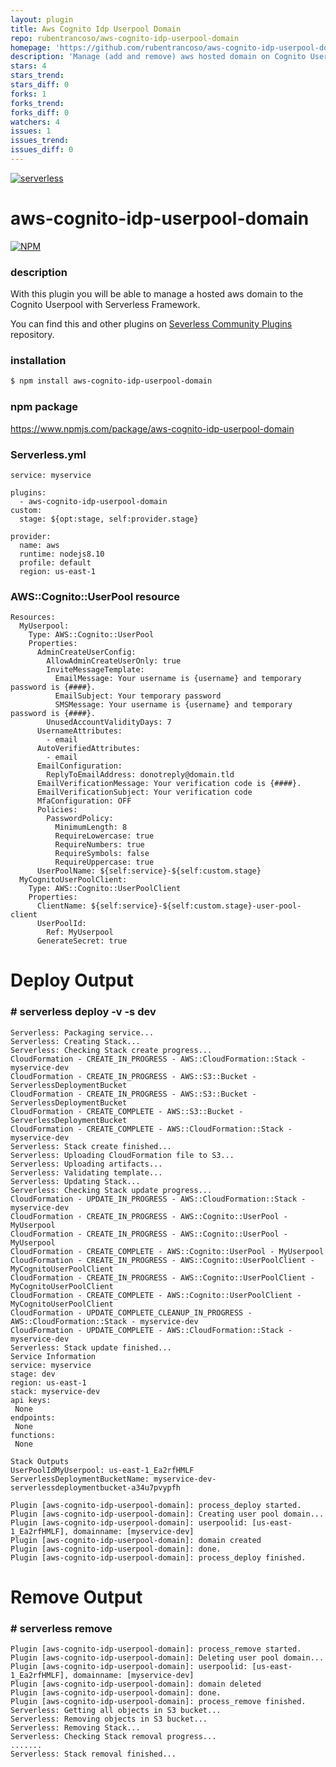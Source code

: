 ```yaml
---
layout: plugin
title: Aws Cognito Idp Userpool Domain
repo: rubentrancoso/aws-cognito-idp-userpool-domain
homepage: 'https://github.com/rubentrancoso/aws-cognito-idp-userpool-domain'
description: 'Manage (add and remove) aws hosted domain on Cognito Userpools'
stars: 4
stars_trend: 
stars_diff: 0
forks: 1
forks_trend: 
forks_diff: 0
watchers: 4
issues: 1
issues_trend: 
issues_diff: 0
---
```



[![serverless](http://public.serverless.com/badges/v3.svg)](http://www.serverless.com)
# aws-cognito-idp-userpool-domain

[![NPM](https://nodei.co/npm/aws-cognito-idp-userpool-domain.png?downloads=true&downloadRank=true&stars=true)](https://nodei.co/npm/aws-cognito-idp-userpool-domain/)

### description
With this plugin you will be able to manage a hosted aws domain to the Cognito Userpool with Serverless Framework.

You can find this and other plugins on [Severless Community Plugins](https://github.com/serverless/plugins) repository.

### installation
```bash
$ npm install aws-cognito-idp-userpool-domain
```

### npm package
<a href="https://www.npmjs.com/package/aws-cognito-idp-userpool-domain" target="_blank">https://www.npmjs.com/package/aws-cognito-idp-userpool-domain</a>

### Serverless.yml
```
service: myservice

plugins:
  - aws-cognito-idp-userpool-domain
custom:
  stage: ${opt:stage, self:provider.stage}  
  
provider:
  name: aws
  runtime: nodejs8.10
  profile: default
  region: us-east-1
```

### AWS::Cognito::UserPool resource
```
Resources:
  MyUserpool:
    Type: AWS::Cognito::UserPool
    Properties:
      AdminCreateUserConfig: 
        AllowAdminCreateUserOnly: true
        InviteMessageTemplate:
          EmailMessage: Your username is {username} and temporary password is {####}.  
          EmailSubject: Your temporary password
          SMSMessage: Your username is {username} and temporary password is {####}.
        UnusedAccountValidityDays: 7
      UsernameAttributes: 
        - email
      AutoVerifiedAttributes: 
        - email
      EmailConfiguration: 
        ReplyToEmailAddress: donotreply@domain.tld
      EmailVerificationMessage: Your verification code is {####}.
      EmailVerificationSubject: Your verification code
      MfaConfiguration: OFF
      Policies:
        PasswordPolicy:
          MinimumLength: 8
          RequireLowercase: true
          RequireNumbers: true
          RequireSymbols: false
          RequireUppercase: true
      UserPoolName: ${self:service}-${self:custom.stage}
  MyCognitoUserPoolClient:
    Type: AWS::Cognito::UserPoolClient
    Properties:
      ClientName: ${self:service}-${self:custom.stage}-user-pool-client
      UserPoolId:
        Ref: MyUserpool
      GenerateSecret: true
```
 
 # Deploy Output
 ### # serverless deploy -v -s dev
 
 ```
 Serverless: Packaging service...
Serverless: Creating Stack...
Serverless: Checking Stack create progress...
CloudFormation - CREATE_IN_PROGRESS - AWS::CloudFormation::Stack - myservice-dev
CloudFormation - CREATE_IN_PROGRESS - AWS::S3::Bucket - ServerlessDeploymentBucket
CloudFormation - CREATE_IN_PROGRESS - AWS::S3::Bucket - ServerlessDeploymentBucket
CloudFormation - CREATE_COMPLETE - AWS::S3::Bucket - ServerlessDeploymentBucket
CloudFormation - CREATE_COMPLETE - AWS::CloudFormation::Stack - myservice-dev
Serverless: Stack create finished...
Serverless: Uploading CloudFormation file to S3...
Serverless: Uploading artifacts...
Serverless: Validating template...
Serverless: Updating Stack...
Serverless: Checking Stack update progress...
CloudFormation - UPDATE_IN_PROGRESS - AWS::CloudFormation::Stack - myservice-dev
CloudFormation - CREATE_IN_PROGRESS - AWS::Cognito::UserPool - MyUserpool
CloudFormation - CREATE_IN_PROGRESS - AWS::Cognito::UserPool - MyUserpool
CloudFormation - CREATE_COMPLETE - AWS::Cognito::UserPool - MyUserpool
CloudFormation - CREATE_IN_PROGRESS - AWS::Cognito::UserPoolClient - MyCognitoUserPoolClient
CloudFormation - CREATE_IN_PROGRESS - AWS::Cognito::UserPoolClient - MyCognitoUserPoolClient
CloudFormation - CREATE_COMPLETE - AWS::Cognito::UserPoolClient - MyCognitoUserPoolClient
CloudFormation - UPDATE_COMPLETE_CLEANUP_IN_PROGRESS - AWS::CloudFormation::Stack - myservice-dev
CloudFormation - UPDATE_COMPLETE - AWS::CloudFormation::Stack - myservice-dev
Serverless: Stack update finished...
Service Information
service: myservice
stage: dev
region: us-east-1
stack: myservice-dev
api keys:
  None
endpoints:
  None
functions:
  None

Stack Outputs
UserPoolIdMyUserpool: us-east-1_Ea2rfHMLF
ServerlessDeploymentBucketName: myservice-dev-serverlessdeploymentbucket-a34u7pvypfh

Plugin [aws-cognito-idp-userpool-domain]: process_deploy started.
Plugin [aws-cognito-idp-userpool-domain]: Creating user pool domain...
Plugin [aws-cognito-idp-userpool-domain]: userpoolid: [us-east-1_Ea2rfHMLF], domainname: [myservice-dev]
Plugin [aws-cognito-idp-userpool-domain]: domain created
Plugin [aws-cognito-idp-userpool-domain]: done.
Plugin [aws-cognito-idp-userpool-domain]: process_deploy finished.
```

# Remove Output
### # serverless remove

```
Plugin [aws-cognito-idp-userpool-domain]: process_remove started.
Plugin [aws-cognito-idp-userpool-domain]: Deleting user pool domain...
Plugin [aws-cognito-idp-userpool-domain]: userpoolid: [us-east-1_Ea2rfHMLF], domainname: [myservice-dev]
Plugin [aws-cognito-idp-userpool-domain]: domain deleted
Plugin [aws-cognito-idp-userpool-domain]: done.
Plugin [aws-cognito-idp-userpool-domain]: process_remove finished.
Serverless: Getting all objects in S3 bucket...
Serverless: Removing objects in S3 bucket...
Serverless: Removing Stack...
Serverless: Checking Stack removal progress...
.......
Serverless: Stack removal finished...
```
